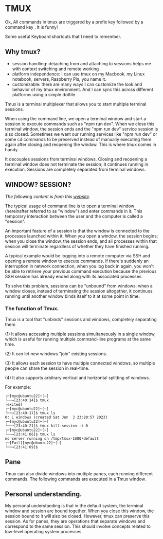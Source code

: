 # TMUX
Ok, All commands in tmux are triggered by a prefix key followed by a command key . It is funny!

Some useful Keyboard shortcuts that I need to remember.

## Why tmux?
- session handling: detaching from and attaching to sessions helps me with context switching and remote working
- platform independence: I can use tmux on my Macbook, my Linux notebook, servers, Raspberry Pis, you name it.
- customizable: there are many ways I can customize the look and behavior of my tmux environment. And I can sync this across different platforms using a simple dotfile

Tmux is a terminal multiplexer that allows you to start multiple terminal sessions.

When using the command line, we open a terminal window and start a session to execute commands such as "npm run dev". When we close this terminal window, the session ends and the "npm run dev" service session is also closed. Sometimes we want our running services like "npm run dev" or some cd commands to be preserved instead of manually executing them again after closing and reopening the window. This is where tmux comes in handy.

It decouples sessions from terminal windows. Closing and reopening a terminal window does not terminate the session; it continues running in execution. Sessions are completely separated from terminal windows.

## WINDOW? SESSION?
*The following content is from this [website](http://ruanyifeng.com/blog/2019/10/tmux.html).*

The typical usage of command line is to open a terminal window (hereinafter referred to as "window") and enter commands in it. This temporary interaction between the user and the computer is called a "session".

An important feature of a session is that the window is connected to the processes launched within it. When you open a window, the session begins; when you close the window, the session ends, and all processes within that session will terminate regardless of whether they have finished running.

A typical example would be logging into a remote computer via SSH and opening a remote window to execute commands. If there's suddenly an interruption in network connection, when you log back in again, you won't be able to retrieve your previous command execution because the previous SSH session has already ended along with its associated processes.

To solve this problem, sessions can be "unbound" from windows: when a window closes, instead of terminating the session altogether, it continues running until another window binds itself to it at some point in time.
### The function of Tmux.
Tmux is a tool that "unbinds" sessions and windows, completely separating them.

(1) It allows accessing multiple sessions simultaneously in a single window, which is useful for running multiple command-line programs at the same time.

(2) It can let new windows "join" existing sessions.

(3) It allows each session to have multiple connected windows, so multiple people can share the session in real-time.

(4) It also supports arbitrary vertical and horizontal splitting of windows.

For example:

```shell
┌─[myc@ubuntu22]─[~]
└──╼[23:40:14]$ tmux
[exited]
┌─[myc@ubuntu22]─[~]
└──╼[23:40:17]$ tmux ls
0: 1 windows (created Sat Jun  3 23:20:57 2023)
┌─[myc@ubuntu22]─[~]
└──╼[23:40:21]$ tmux kill-session -t 0
┌─[myc@ubuntu22]─[~]
└──╼[23:41:06]$ tmux ls
no server running on /tmp/tmux-1000/default
┌─[Fail][myc@ubuntu22]─[~]
└──╼[23:41:09]$
```
## Pane
Tmux can also divide windows into multiple panes, each running different commands. The following commands are executed in a Tmux window.

## Personal understanding.
My personal understanding is that in the default system, the terminal window and session are bound together. When you close this window, the session bound to it will also be closed. However, tmux can preserve this session. As for panes, they are operations that separate windows and correspond to the same session. This should involve concepts related to low-level operating system processes.




